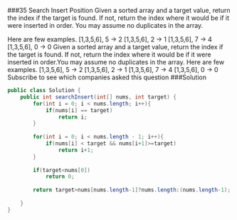 ###35 Search Insert Position
Given a sorted array and a target value, return the index if the target is found. If not, return the index where it would be if it were inserted in order.
You may assume no duplicates in the array.

Here are few examples.
[1,3,5,6], 5 → 2
[1,3,5,6], 2 → 1
[1,3,5,6], 7 → 4
[1,3,5,6], 0 → 0
Given a sorted array and a target value, return the index if the target is found. If not, return the index where it would be if it were inserted in order.You may assume no duplicates in the array.
Here are few examples.
[1,3,5,6], 5 → 2
[1,3,5,6], 2 → 1
[1,3,5,6], 7 → 4
[1,3,5,6], 0 → 0
Subscribe to see which companies asked this question
###Solution
```java
public class Solution {
    public int searchInsert(int[] nums, int target) {
        for(int i = 0; i < nums.length; i++){
            if(nums[i] == target)
                return i;
        }
        
        for(int i = 0; i < nums.length - 1; i++){
            if(nums[i] < target && nums[i+1]>=target)
                return i+1;
        }
        
        if(target<nums[0])
            return 0;
        
        return target>nums[nums.length-1]?nums.length:(nums.length-1);
        
    }
}